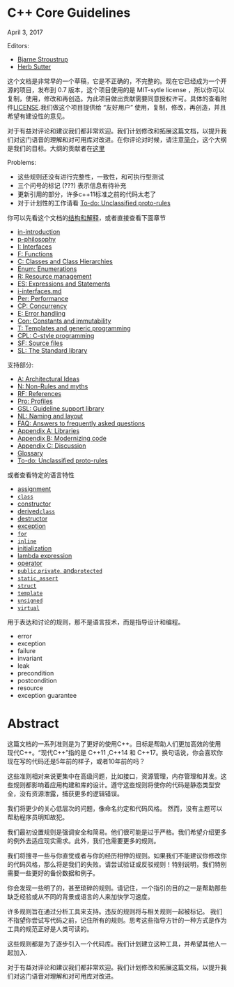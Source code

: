 # C++ Core Guidelines 

April 3, 2017

Editors:

* [Bjarne Stroustrup](http://www.stroustrup.com/)
* [Herb Sutter](http://herbsutter.com/)

这个文档是非常早的一个草稿，它是不正确的，不完整的。现在它已经成为一个开源的项目，发布到 0.7 版本，这个项目使用的是 MIT-sytle license ，所以你可以复制，使用，修改和再创造。为此项目做出贡献需要同意授权许可。具体的查看附件[LICENSE](http://isocpp.github.io/CppCoreGuidelines/LICENSE).我们做这个项目提供给 “友好用户” 使用，复制，修改，再创造，并且希望有建设性的意见。

对于有益对评论和建议我们都非常欢迎。我们计划修改和拓展这篇文档，以提升我们对这门语音的理解和对可用库对改进。在你评论对时候，请注意[简介](/in-introduction.md)，这个大纲是我们的目标。大纲的贡献者在[这里](http://isocpp.github.io/CppCoreGuidelines/CppCoreGuidelines#SS-ack)

Problems:

* 这些规则还没有进行完整性，一致性，和可执行型测试
* 三个问号的标记 \(???\) 表示信息有待补充
* 更新引用的部分，许多c++11标准之前的代码太老了
* 对于计划性的工作请看 [To-do: Unclassified proto-rules](/to-do-unclassified-proto-rules.md)

你可以先看这个文档的[结构和解释](#S-abstract)，或者直接查看下面章节

* [in-introduction](/in-introduction.md)
* [p-philosophy](/p-philosophy.md)
* [I: Interfaces](/i-interfaces.md)
* [F: Functions](/f-functions.md)
* [C: Classes and Class Hierarchies](/c-classes-and-class-hierarchies.md)
* [Enum: Enumerations](/enum-enumerations.md)
* [R: Resource management](/r-resource-management.md)
* [ES: Expressions and Statements](/es-expressions-and-statements.md)
* [i-interfaces.md](/i-interfaces.md)
* [Per: Performance](/per-performance.md)
* [CP: Concurrency](/cp-concurrency-and-parallelism.md)
* [E: Error handling](/e-error-handling.md)
* [Con: Constants and immutability](/con-constants-and-immutability.md)
* [T: Templates and generic programming](/t-templates-and-generic-programming.md)
* [CPL: C-style programming](/cpl-c-style-programming.md)
* [SF: Source files](/sf-source-files.md)
* [SL: The Standard library](/sl-the-standard-library.md)

支持部分:

* [A: Architectural Ideas](/a-architectural-ideas.md)
* [N: Non-Rules and myths](/nr-non-rules-and-myths.md)
* [RF: References](/rf-references.md)
* [Pro: Profiles](/pro-profiles.md)
* [GSL: Guideline support library](/gsl-guideline-support-library.md)
* [NL: Naming and layout](/nl-naming-and-layout-rules.md)
* [FAQ: Answers to frequently asked questions](/faq-answers-to-frequently-asked-questions.md)
* [Appendix A: Libraries](/appendix-a-libraries.md)
* [Appendix B: Modernizing code](/appendix-b-modernizing-code.md)
* [Appendix C: Discussion](/appendix-c-discussion.md)
* [Glossary](/glossary.md)
* [To-do: Unclassified proto-rules](/to-do-unclassified-proto-rules.md)

或者查看特定的语言特性

* [assignment]()
* [`class`](/c-classes-and-class-hierarchies.md)
* [constructor](/c-classes-and-class-hierarchies.md)
* [derived`class`](/c-classes-and-class-hierarchies.md)
* [destructor](/c-classes-and-class-hierarchies.md)
* [exception]()
* [`for`]()
* [`inline`]()
* [initialization]()
* [lambda expression]()
* [operator]()
* [`public`,`private`, and`protected`]()
* [`static_assert`]()
* [`struct`]()
* [`template`]()
* [`unsigned`]()
* [`virtual`]()

用于表达和讨论的规则，那不是语言技术，而是指导设计和编程。

* error
* exception
* failure
* invariant
* leak
* precondition
* postcondition
* resource
* exception guarantee

# <span id="S-abstract"></span>Abstract 

这篇文档的一系列准则是为了更好的使用C++。目标是帮助人们更加高效的使用现代C++。“现代C++”指的是 C++11 ,C++14 和 C++17。换句话说，你会喜欢你现在写的代码还是5年前的样子，或者10年前的吗？

这些准则相对来说更集中在高级问题，比如接口，资源管理，内存管理和并发。这些规则都影响着应用构建和库的设计。遵守这些规则将使你的代码是静态类型安全，没有资源泄露，捕获更多的逻辑错误。

我们将更少的关心低层次的问题，像命名约定和代码风格。
然而，没有主题可以帮助程序员明知故犯。

我们最初设置规则是强调安全和简易。他们很可能是过于严格。我们希望介绍更多的例外去适应现实需求。此外，我们也需要更多的规则。

我们将搜寻一些与你直觉或者与你的经历相悖的规则。如果我们不能建议你修改你的代码风格，那么将是我们的失败。请尝试验证或反驳规则！特别说明，我们特别需要一些更好的备份数据和例子。

你会发现一些明了的，甚至琐碎的规则。请记住，一个指引的目的之一是帮助那些缺乏经验或从不同的背景或语言的人来加快学习速度。

许多规则旨在通过分析工具来支持。违反的规则将与相关规则一起被标记。 我们不指望你尝试写代码之前，记住所有的规则。思考这些指导方针的一种方式是作为工具的规范正好是人类可读的。

这些规则都是为了逐步引入一个代码库。我们计划建立这种工具，并希望其他人一起加入.

对于有益对评论和建议我们都非常欢迎。我们计划修改和拓展这篇文档，以提升我们对这门语音对理解和对可用库对改进。

